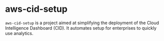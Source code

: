 # aws-cid-setup
`aws-cid-setup` is a project aimed at simplifying the deployment of the Cloud Intelligence Dashboard (CID). It automates setup for enterprises to quickly use analytics.
